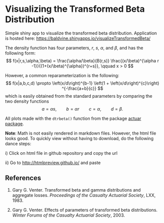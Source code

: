# Visualizing the Transformed Beta Distribution

Simple shiny app to visualize the transformed beta distribution. Application is hosted here: <a href="https://baldvine.shinyapps.io/visualizeTransformedBeta/" target="_blank">https://baldvine.shinyapps.io/visualizeTransformedBeta/</a>


The density function has four parameters, $r$, $s$, $\alpha$, and $\beta$, and has the following form:
$$
f(x|r,s,\alpha,\beta) = \frac{\alpha/\beta}{B(r,s)} \frac{(x/\beta)^{\alpha r -1}}{(1+(x/\beta)^{\alpha})^{r+s}}, \qquad x > 0
$$

However, a common reparameterization is the following:
$$
f(x|a,b,c,d) \propto \left(x/d\right)^{b-1} \left(1 + \left(x/d\right)^{c}\right) ^{-\frac{a+b}{c}}
$$
which is easily obtained from the standard parameters by comparing the two density functions
$$
a = \alpha s, \qquad b = \alpha r  \qquad c = \alpha, \qquad d = \beta.
$$

All plots made with the `dtrbeta()` function from the package <a href="https://cran.r-project.org/web/packages/actuar/index.html" target="_blank">actuar package</a>.


**Note**: Math is not easily rendered in markdown files. However, the html file looks good. To quickly view without having to download, do the following dance steps:

i) Click on html file in github repository and copy the url

ii) Go to <a href="http://htmlpreview.github.io/" target="_blank">http://htmlpreview.github.io/</a> and paste



## References

1. Gary G. Venter. Transformed beta and gamma distributions and aggregate
losses. *Proceedings of the Casualty Actuarial Society*, LXX, 1983.

2. Gary G. Venter. Effects of parameters of transformed beta distributions.
*Winter Forums of the Casualty Actuarial Society*, 2003.

